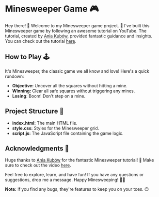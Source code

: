 # Minesweeper Game 🎮

Hey there! 👋 Welcome to my Minesweeper game project. 🚀 I've built this Minesweeper game by following an awesome tutorial on YouTube. The tutorial, created by [Ania Kubów](https://www.youtube.com/@AniaKubow), provided fantastic guidance and insights. You can check out the tutorial [here](https://www.youtube.com/watch?v=jS7iB9mRvcc&t=66s).

## How to Play 🕹️

It's Minesweeper, the classic game we all know and love! Here's a quick rundown:

- **Objective:** Uncover all the squares without hitting a mine.
- **Winning:** Clear all safe squares without triggering any mines.
- **Losing:** Boom! Don't step on a mine.

## Project Structure 📁

- **index.html:** The main HTML file.
- **style.css:** Styles for the Minesweeper grid.
- **script.js:** The JavaScript file containing the game logic.

## Acknowledgments 🙌

Huge thanks to [Ania Kubów](https://www.youtube.com/@AniaKubow) for the fantastic Minesweeper tutorial! 🎉 Make sure to check out the video [here](https://www.youtube.com/watch?v=jS7iB9mRvcc&t=66s).

Feel free to explore, learn, and have fun! If you have any questions or suggestions, drop me a message. Happy Minesweeping! 🚀🎉

**Note:** If you find any bugs, they're features to keep you on your toes. 😉